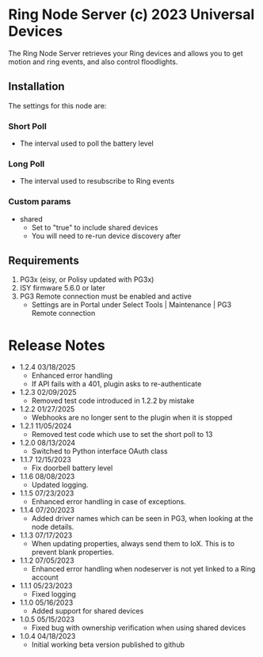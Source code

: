 
# Ring Node Server (c) 2023 Universal Devices

The Ring Node Server retrieves your Ring devices and allows you to 
get motion and ring events, and also control floodlights.

## Installation
The settings for this node are:

### Short Poll
   - The interval used to poll the battery level
### Long Poll
   - The interval used to resubscribe to Ring events

### Custom params
   - shared
     - Set to "true" to include shared devices
     - You will need to re-run device discovery after

## Requirements

1. PG3x (eisy, or Polisy updated with PG3x)
2. ISY firmware 5.6.0 or later
3. PG3 Remote connection must be enabled and active
    - Settings are in Portal under Select Tools | Maintenance | PG3 Remote connection

# Release Notes

- 1.2.4 03/18/2025
  - Enhanced error handling
  - If API fails with a 401, plugin asks to re-authenticate
- 1.2.3 02/09/2025
  - Removed test code introduced in 1.2.2 by mistake
- 1.2.2 01/27/2025
  - Webhooks are no longer sent to the plugin when it is stopped
- 1.2.1 11/05/2024
  - Removed test code which use to set the short poll to 13
- 1.2.0 08/13/2024
  - Switched to Python interface OAuth class
- 1.1.7 12/15/2023
  - Fix doorbell battery level
- 1.1.6 08/08/2023
  - Updated logging.
- 1.1.5 07/23/2023
  - Enhanced error handling in case of exceptions.
- 1.1.4 07/20/2023
  - Added driver names which can be seen in PG3, when looking at the node details.
- 1.1.3 07/17/2023
  - When updating properties, always send them to IoX. This is to prevent blank properties.
- 1.1.2 07/05/2023
  - Enhanced error handling when nodeserver is not yet linked to a Ring account
- 1.1.1 05/23/2023
  - Fixed logging
- 1.1.0 05/16/2023
  - Added support for shared devices
- 1.0.5 05/15/2023
  - Fixed bug with ownership verification when using shared devices
- 1.0.4 04/18/2023
  - Initial working beta version published to github
